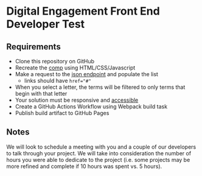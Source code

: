 # Digital Engagement Front End Developer Test

## Requirements
- Clone this repository on GitHub
- Recreate the [comp](https://chalharb.github.io/Digital-Engagement-FED-Test/assets/comp.png) using HTML/CSS/Javascript
- Make a request to the [json endpoint](https://chalharb.github.io/Digital-Engagement-FED-Test/assets/data.json) and populate the list
  - links should have `href="#"`
- When you select a letter, the terms will be filtered to only terms that begin with that letter
- Your solution must be responsive and [accessible](https://www.w3.org/TR/WCAG21/)
- Create a GitHub Actions Workflow using Webpack build task
- Publish build artifact to GitHub Pages

## Notes
We will look to schedule a meeting with you and a couple of our developers to talk through your project. We will take into consideration the number of hours you were able to dedicate to the project (i.e. some projects may be more refined and complete if 10 hours was spent vs. 5 hours).